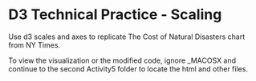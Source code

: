 # D3 Technical Practice - Scaling
Use d3 scales and axes to replicate The Cost of Natural Disasters chart from NY Times.

To view the visualization or the modified code, ignore _MACOSX and continue to the second Activity5 folder to locate the html and other files.